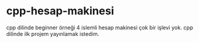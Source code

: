# cpp-hesap-makinesi
cpp dilinde beginner örneği 4 islemli hesap makinesi
çok bir işlevi yok. cpp dilinde ilk projem yayınlamak istedim.
